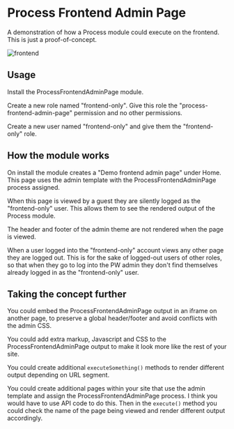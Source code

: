 # Process Frontend Admin Page

A demonstration of how a Process module could execute on the frontend. This is just a proof-of-concept.

![frontend](https://user-images.githubusercontent.com/1538852/53064024-2b6de900-352b-11e9-882b-05659b0e0dd4.gif)

## Usage

Install the ProcessFrontendAdminPage module.

Create a new role named "frontend-only". Give this role the "process-frontend-admin-page" permission and no other permissions.

Create a new user named "frontend-only" and give them the "frontend-only" role.

## How the module works

On install the module creates a "Demo frontend admin page" under Home. This page uses the admin template with the ProcessFrontendAdminPage process assigned.

When this page is viewed by a guest they are silently logged as the "frontend-only" user. This allows them to see the rendered output of the Process module.

The header and footer of the admin theme are not rendered when the page is viewed. 

When a user logged into the "frontend-only" account views any other page they are logged out. This is for the sake of logged-out users of other roles, so that when they go to log into the PW admin they don't find themselves already logged in as the "frontend-only" user.

## Taking the concept further

You could embed the ProcessFrontendAdminPage output in an iframe on another page, to preserve a global header/footer and avoid conflicts with the admin CSS.

You could add extra markup, Javascript and CSS to the ProcessFrontendAdminPage output to make it look more like the rest of your site.

You could create additional `executeSomething()` methods to render different output depending on URL segment.

You could create additional pages within your site that use the admin template and assign the ProcessFrontendAdminPage process. I think you would have to use API code to do this. Then in the `execute()` method you could check the name of the page being viewed and render different output accordingly.